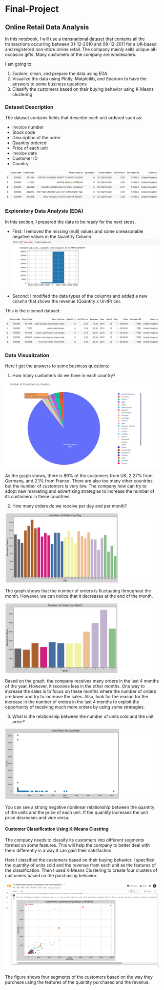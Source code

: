 # Final-Project
## Online Retail Data Analysis

In this notebook, I will use a transnational [dataset](https://www.kaggle.com/carrie1/ecommerce-data) that contains all the transactions occurring between 01-12-2010 and 09-12-2011 for a UK-based and registered non-store online retail. The company mainly sells unique all-occasion gifts. Many customers of the company are wholesalers.

I am going to:
1.   Explore, clean, and prepare the data using EDA
2.   Visualize the data using Plotly, Matplotlib, and Seaborn to have the answers to some business questions
3.   Classify the customers based on their buying behavior using K-Means clustering

### Dataset Description

The dataset contains fields that describe each unit ordered such as:
* Invoice number 
* Stock code
* Description of the order
* Quantity ordered
* Price of each unit
* Invoice date
* Customer ID
* Country

![img](images/dataset.png)

### Exploratory Data Analysis (EDA)

In this section, I prepared the data to be ready for the next steps. 

* First: I removed the missing (null) values and some unreasonable negative values in the Quantity Column.
![img](images/quantityColumn.png)

* Second: I modified the data types of the columns and added a new column that shows the revenue (Quantity x UnitPrice).

This is the cleaned dataset:

![img](images/cdataset.png)

### Data Visualization 

Here I got the answers to some business questions:
1. How many customers do we have in each country?

![img](images/NoCustomers.png)

As the graph shows, there is 89% of the customers from UK, 2.27% from Germany, and 2.1% from France. There are also too many other countries but the number of customers is very low. The company now can try to adopt new marketing and advertising strategies to increase the number of its customers in these countries.

2. How many orders do we receive per day and per month?

![img](images/Oday.png)

The graph shows that the number of orders is fluctuating throughout the month. However, we can notice that it decreases at the end of the month.

![img](images/Omonth.png)

Based on the graph, the company receives many orders in the last 4 months of the year. However, it receives less in the other months. One way to increase the sales is to focus on these months where the number of orders are lower and try to increase the sales. Also, look for the reason for the increase in the number of orders in the last 4 months to exploit the opportunity of receiving much more orders by using some strategies.

3. What is the relationship between the number of units sold and the unit price?

![img](images/QvsUP.png)

You can see a strong negative nonlinear relationship between the quantity of the units and the price of each unit. If the quantity increases the unit price decreases and vice versa. 

#### Customer Classification Using K-Means Clustring

The company needs to classify its customers into different segments formed on some features. This will help the company to better deal with them differently in a way it can gain their satisfaction. 

Here I classified the customers based on their buying behavior. I specified the quantity of units sold and the revenue from each unit as the features of the classification. Then I used K-Means Clustering to create four clusters of customers based on the purchasing behavior.

![img](images/clusters.png)

The figure shows four segments of the customers based on the way they purchase using the features of the quantity purchased and the revenue.

